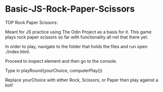# Basic-JS-Rock-Paper-Scissors
TOP Rock Paper Scissors:

Meant for JS practice using The Odin Project as a basis for it. This game plays rock paper scissors so far with functionality all not that there yet.

In order to play, navigate to the folder that holds the files and run open ./index.html.

Proceed to inspect element and then go to the console.

Type in playRound(yourChoice, computerPlay())

Replace yourChoice with either Rock, Scissors, or Paper then play against a bot!